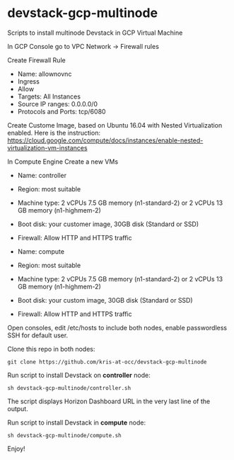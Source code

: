 # devstack-gcp-multinode
Scripts to install multinode Devstack in GCP Virtual Machine

In GCP Console go to VPC Network -> Firewall rules

Create Firewall Rule

- Name: allownovnc
- Ingress
- Allow
- Targets: All Instances
- Source IP ranges: 0.0.0.0/0
- Protocols and Ports: tcp/6080

Create Custome Image, based on Ubuntu 16.04 with Nested Virtualization enabled. Here is the instruction:
https://cloud.google.com/compute/docs/instances/enable-nested-virtualization-vm-instances

In Compute Engine Create a new VMs

- Name: controller
- Region: most suitable
- Machine type: 2 vCPUs 7.5 GB memory (n1-standard-2) or 2 vCPUs 13 GB memory (n1-highmem-2)
- Boot disk: your customer image, 30GB disk (Standard or SSD)
- Firewall: Allow HTTP and HTTPS traffic


- Name: compute
- Region: most suitable
- Machine type: 2 vCPUs 7.5 GB memory (n1-standard-2) or 2 vCPUs 13 GB memory (n1-highmem-2)
- Boot disk: your custom image, 30GB disk (Standard or SSD)
- Firewall: Allow HTTP and HTTPS traffic

Open consoles, edit /etc/hosts to include both nodes, enable passwordless SSH for default user.

Clone this repo in both nodes:


`git clone https://github.com/kris-at-occ/devstack-gcp-multinode`


Run script to install Devstack on <b>controller</b> node:


`sh devstack-gcp-multinode/controller.sh`


The script displays Horizon Dashboard URL in the very last line of the output.

Run script to install Devstack in <b>compute</b> node:

`sh devstack-gcp-multinode/compute.sh`


Enjoy!
